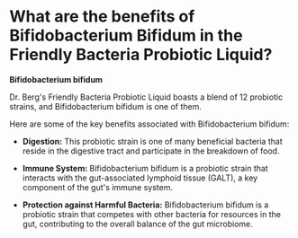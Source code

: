 # What are the benefits of Bifidobacterium Bifidum in the Friendly Bacteria Probiotic Liquid?

**Bifidobacterium bifidum**  

Dr. Berg's Friendly Bacteria Probiotic Liquid boasts a blend of 12 probiotic strains, and Bifidobacterium bifidum is one of them.  

Here are some of the key benefits associated with Bifidobacterium bifidum: 

- **Digestion:** This probiotic strain is one of many beneficial bacteria that reside in the digestive tract and participate in the breakdown of food. 

- **Immune System:** Bifidobacterium bifidum is a probiotic strain that interacts with the gut-associated lymphoid tissue (GALT), a key component of the gut's immune system. 

- **Protection against Harmful Bacteria:** Bifidobacterium bifidum is a probiotic strain that competes with other bacteria for resources in the gut, contributing to the overall balance of the gut microbiome.